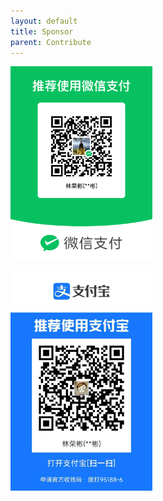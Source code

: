 ```yaml
---
layout: default
title: Sponsor
parent: Contribute
---
```


<p align="center">

<img
    alt="wechat-pay.png"
    src="https://raw.githubusercontent.com/linrongbin16/lin.nvim.dev/main/assets/sponsors/wechat-pay.png"
    width="45%"
  />

<img
    alt="alipay.jpg"
    src="https://raw.githubusercontent.com/linrongbin16/lin.nvim.dev/main/assets/sponsors/alipay.jpg"
    width="45%"
  />

</p>
